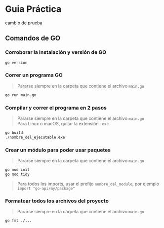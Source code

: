 # Guia Práctica

cambio de prueba

## Comandos de GO

### Corroborar la instalación y versión de GO

```bash
go version
```

### Correr un programa GO

> Pararse siempre en la carpeta que contiene el archivo `main.go`

```bash
go run main.go
```

### Compilar y correr el programa en 2 pasos

> Pararse siempre en la carpeta que contiene el archivo `main.go`<br/>Para Linux o macOS, quitar la extensión `.exe`

```bash
go build
./nombre_del_ejecutable.exe
```

### Crear un módulo para poder usar paquetes

> Pararse siempre en la carpeta que contiene el archivo `main.go`

```bash
go mod init
go mod tidy
```

> Para todos los imports, usar el prefijo `nombre_del_modulo`, por ejemplo `import "go-api/my/package"`

### Formatear todos los archivos del proyecto

> Pararse siempre en la carpeta que contiene el archivo `main.go`

```bash
go fmt ./...
```